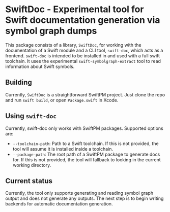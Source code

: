 # SwiftDoc - Experimental tool for Swift documentation generation via symbol graph dumps

This package consists of a library, `SwiftDoc`, for working with the documentation of a Swift module and a CLI tool, `swift-doc`, which acts as a frontend. `swift-doc` is intended to be installed in and used with a full swift toolchain. It uses the experimental `swift-symbolgraph-extract` tool to read information about Swift symbols.

## Building

Currently, `SwiftDoc` is a straightforward SwiftPM project. Just clone the repo and run `swift build`, or open `Package.swift` in Xcode.

## Using `swift-doc`

Currently, swift-doc only works with SwiftPM packages. Supported options are:

- `--toolchain-path`: Path to a Swift toolchain. If this is not provided, the tool will assume it is installed inside a toolchain.
- `--package-path`: The root path of a SwiftPM package to generate docs for. If this is not provided, the tool will fallback to looking in the current working directory.

## Current status

Currently, the tool only supports generating and reading symbol graph output and does not generate any outputs. The next step is to begin writing backends for automatic documentation generation.
